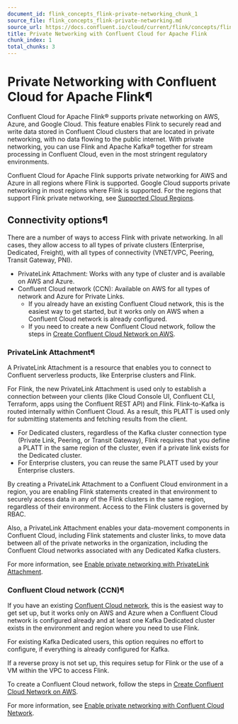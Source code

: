 ```yaml
---
document_id: flink_concepts_flink-private-networking_chunk_1
source_file: flink_concepts_flink-private-networking.md
source_url: https://docs.confluent.io/cloud/current/flink/concepts/flink-private-networking.html
title: Private Networking with Confluent Cloud for Apache Flink
chunk_index: 1
total_chunks: 3
---
```


# Private Networking with Confluent Cloud for Apache Flink¶

Confluent Cloud for Apache Flink® supports private networking on AWS, Azure, and Google Cloud. This feature enables Flink to securely read and write data stored in Confluent Cloud clusters that are located in private networking, with no data flowing to the public internet. With private networking, you can use Flink and Apache Kafka® together for stream processing in Confluent Cloud, even in the most stringent regulatory environments.

Confluent Cloud for Apache Flink supports private networking for AWS and Azure in all regions where Flink is supported. Google Cloud supports private networking in most regions where Flink is supported. For the regions that support Flink private networking, see [Supported Cloud Regions](../reference/cloud-regions.html#flink-cloud-regions).

## Connectivity options¶

There are a number of ways to access Flink with private networking. In all cases, they allow access to all types of private clusters (Enterprise, Dedicated, Freight), with all types of connectivity (VNET/VPC, Peering, Transit Gateway, PNI).

  * PrivateLink Attachment: Works with any type of cluster and is available on AWS and Azure.
  * Confluent Cloud network (CCN): Available on AWS for all types of network and Azure for Private Links.
    * If you already have an existing Confluent Cloud network, this is the easiest way to get started, but it works only on AWS when a Confluent Cloud network is already configured.
    * If you need to create a new Confluent Cloud network, follow the steps in [Create Confluent Cloud Network on AWS](../../networking/ccloud-network/aws.html#create-ccloud-network-aws).

### PrivateLink Attachment¶

A PrivateLink Attachment is a resource that enables you to connect to Confluent serverless products, like Enterprise clusters and Flink.

For Flink, the new PrivateLink Attachment is used only to establish a connection between your clients (like Cloud Console UI, Confluent CLI, Terraform, apps using the Confluent REST API) and Flink. Flink-to-Kafka is routed internally within Confluent Cloud. As a result, this PLATT is used only for submitting statements and fetching results from the client.

  * For Dedicated clusters, regardless of the Kafka cluster connection type (Private Link, Peering, or Transit Gateway), Flink requires that you define a PLATT in the same region of the cluster, even if a private link exists for the Dedicated cluster.
  * For Enterprise clusters, you can reuse the same PLATT used by your Enterprise clusters.

By creating a PrivateLink Attachment to a Confluent Cloud environment in a region, you are enabling Flink statements created in that environment to securely access data in any of the Flink clusters in the same region, regardless of their environment. Access to the Flink clusters is governed by RBAC.

Also, a PrivateLink Attachment enables your data-movement components in Confluent Cloud, including Flink statements and cluster links, to move data between all of the private networks in the organization, including the Confluent Cloud networks associated with any Dedicated Kafka clusters.

For more information, see [Enable private networking with PrivateLink Attachment](../operate-and-deploy/private-networking.html#flink-sql-enable-private-networking-pla).

### Confluent Cloud network (CCN)¶

If you have an existing [Confluent Cloud network](../../networking/overview.html#ccloud-network-overview), this is the easiest way to get set up, but it works only on AWS and Azure when a Confluent Cloud network is configured already and at least one Kafka Dedicated cluster exists in the environment and region where you need to use Flink.

For existing Kafka Dedicated users, this option requires no effort to configure, if everything is already configured for Kafka.

If a reverse proxy is not set up, this requires setup for Flink or the use of a VM within the VPC to access Flink.

To create a Confluent Cloud network, follow the steps in [Create Confluent Cloud Network on AWS](../../networking/ccloud-network/aws.html#create-ccloud-network-aws).

For more information, see [Enable private networking with Confluent Cloud Network](../operate-and-deploy/private-networking.html#flink-sql-enable-private-networking-ccn).
